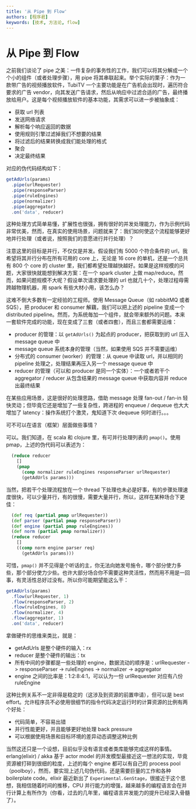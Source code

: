 ```yaml
---
title: '从 Pipe 到 Flow'
authors: [程序君]
keywords: [技术, 方法论, flow]
---
```


# 从 Pipe 到 Flow

之前我们谈论了 pipe 之美：一件复杂的事务性的工作，我们可以将其分解成一个个小的组件（或者处理步骤），用 pipe 将其串联起来。举个实际的栗子：作为一款带广告的视频播放软件，TubiTV 一个主要功能是在广告机会出现时，遍历符合要求的广告 vendor，向其发送广告请求，然后从响应中过滤合适的广告，最终播放给用户。这是每个视频播放软件的基本功能，其需求可以进一步被抽象成：

* 获取 url 列表
* 发送网络请求
* 解析每个响应返回的数据
* 使用规则引擎过滤掉我们不想要的结果
* 将过滤后的结果转换成我们能处理的格式
* 聚合
* 决定最终结果

对应的伪代码结构如下：

```javascript
getAdUrls(params)
  .pipe(urlRequester)
  .pipe(responseParser)
  .pipe(ruleEngines)
  .pipe(normalizer)
  .pipe(aggregator)
  .on('data', reducer)
```

这种处理方式简单易懂，扩展性也很强，拥有很好的并发处理能力，作为示例代码非常优美，然而，在真实的使用场景，问题就来了：我们如何使这个流程能够更好地并行处理（或者说，按照我们的意愿进行并行处理）？

注意这里的目标是并行，不仅仅是并发。假设我们有 5000 个符合条件的 url，我希望将其并行分布在所有可用的 core 上，无论是 16 core 的单机，还是一个总共有 800 个 core 的 cluster 里，我们都希望处理越快越好。如果是这样规模的问题，大家很快就能想到解决方案：在一个 spark cluster 上做 map/reduce。然而，如果问题规模不大呢？假设单次请求要处理的 url 也就几十个，处理过程毋需跨越物理机器，用 spark 有些大材小用，该怎么办？

这难不倒大多数有一定经验的工程师。使用 Message Queue（如 rabbitMQ 或者 SQS），把 producer 和 consumer 解藕，我们可以把上述的 pipeline 变成一个 distributed pipeline。然而，为系统毎加一个组件，就会带来额外的问题。本来一套软件完成的功能，现在变成了三套（或者四套），而且三套都需要运维：

* producer 的管理：以 ``getAdUrls()`` 为起点的 producer，把获取到的 url 压入 message queue 中
* message queue 系统本身的管理（当然，如果使用 SQS 并不需要运维）
* 分布式的 consumer (worker）的管理：从 queue 中读取 url，并以相同的 pipeline 处理之，处理结果再压入另一个 message queue 中
* reducer 的管理（可以和 producer 是同一个实体）：一个或者若干个 aggregator / reducer 从包含结果的 message queue 中获取内容并 reduce 出最终结果

在某些应用场景，这是很好的处理思路，借助 message 处理 fan-out / fan-in 轻快灵动；但毕竟它还是增加了一些复杂性，跨进程的 enqueue / dequeue 也大大增加了 latency：操作系统打个激灵，鬼知道下次 dequeue 何时进行。。。

可不可以在语言（框架）层面做些事情？

可以。我们知道，在 scala 和 clojure 里，有可并行处理列表的 ``pmap()``。使用 pmap，上述的伪代码可以表述为：

```clojure
  (reduce reducer
    []
    (pmap
      (comp normalizer ruleEngines responseParser urlRequester)
      (getAdUrls params)))
```

当然，把若干个处理流程放在一个 thread 下处理也未必是好事，有的步骤处理速度很快，可以少量并行，有的很慢，需要大量并行，所以，这样在某种场合下更佳：

```clojure
  (def req (partial pmap urlRequester))
  (def parser (partial pmap responseParser))
  (def engine (partial pmap ruleEngines))
  (def norm (partial pmap normalizer))
  (reduce reducer
    []
    ((comp norm engine parser req)
      (getAdUrls params)))
```

可惜，``pmap()`` 并不见得是个听话的主，你无法向她发号施令，哪个部分使力多些，那个部分使力少些。也许大部分场合你不需要这种灵活性，然而用不用是一回事，有灵活性总好过没有。所以你可能期望能这么干：

```javascript
getAdUrls(params)
  .flow(urlRequester, 1)
  .flow(responseParser, 2)
  .flow(ruleEngines, 8)
  .flow(normalizer, 4)
  .flow(aggregator, 1)
  .on('data', reducer)
```

拿做硬件的思维来类比，就是：

* getAdUrls 是整个硬件的输入：rx
* reducer 是整个硬件的输出：tx
* 所有中间的步骤都是一些处理的 engine，数据流动的顺序是：urlRequester -> responseParser -> ruleEngines -> normalizer -> aggregator
* engine 之间的比率是：1:2:8:4:1，可以认为一份 urlRequester 对应有八份 ruleEngine

这种比例关系不一定非得是稳定的（这涉及到资源的前置申请），但可以是 best effort。允许程序员不必使用很细节的指令代码决定运行时的计算资源的比例有两个好处：

* 代码简单，不容易出错
* 并行性能更好，并且能够更好地处理 back pressure
* 可以根据使用场景和目标环境的差异动态调整这种比例

当然这还只是一个设想，目前似乎没有语言或者类库能够完成这样的事情。erlang(elixir) / akka 基于 actor model 的并发模型最接近这一想法的实现，毕竟资源被打碎到很细的粒度，上述的每个 engine 都可以有自己的 process pool（poolboy），然而，要实现上述几句伪代码，还是需要巨量的工作和各种 boilerplate code。elixir 最近新出了 ``Experimental.GenStage``，很接近于这个思想，我相信随着时间的推移，CPU 并行能力的增强，越来越多的编程语言会在并行计算上有所作为（你看，过去的几年里，编程语言并发能力的提升已经深入骨髓了）。
